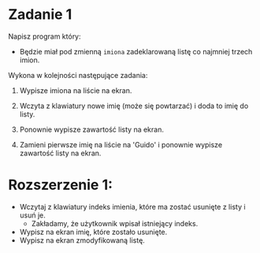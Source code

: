 # Zadanie 1

Napisz program który:
- Będzie miał pod zmienną `imiona` zadeklarowaną listę co najmniej trzech imion.

Wykona w kolejności następujące zadania:
1. Wypisze imiona na liście na ekran.

2. Wczyta z klawiatury nowe imię (może się powtarzać) i doda to imię do listy.

3. Ponownie wypisze zawartość listy na ekran.

4. Zamieni pierwsze imię na liście na 'Guido' i ponownie wypisze zawartość listy na ekran.

# Rozszerzenie 1:
- Wczytaj z klawiatury indeks imienia, które ma zostać usunięte z listy i usuń je.
    - Zakładamy, że użytkownik wpisał istniejący indeks.
- Wypisz na ekran imię, które zostało usunięte.
- Wypisz na ekran zmodyfikowaną listę.
